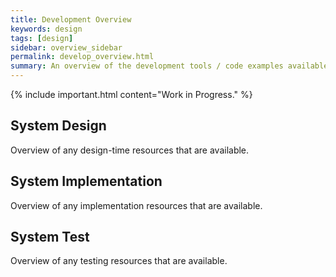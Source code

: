 ```yaml
---
title: Development Overview
keywords: design
tags: [design]
sidebar: overview_sidebar
permalink: develop_overview.html
summary: An overview of the development tools / code examples available to help develop provider and consumder systems.
---
```


{% include important.html content="Work in Progress." %}

## System Design ##

Overview of any design-time resources that are available.

## System Implementation ##

Overview of any implementation resources that are available.

## System Test ##

Overview of any testing resources that are available.
